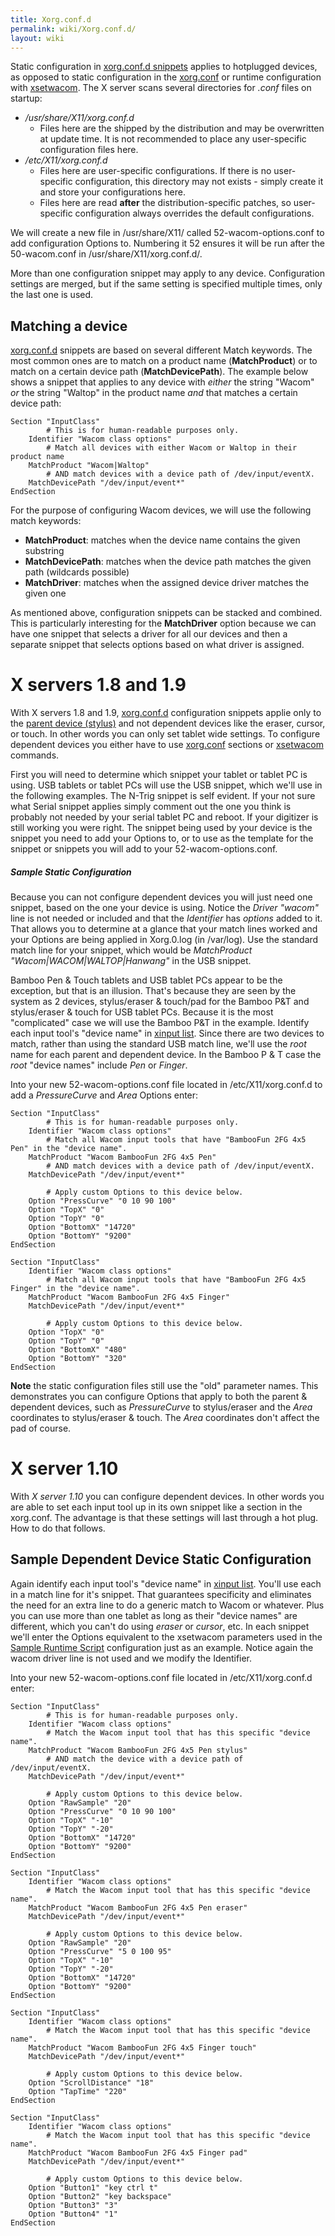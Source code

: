 ```yaml
---
title: Xorg.conf.d
permalink: wiki/Xorg.conf.d/
layout: wiki
---
```


Static configuration in [ xorg.conf.d
snippets](/wiki/Configuring_X#xorg.conf.d_configuration "wikilink") applies to
hotplugged devices, as opposed to static configuration in the
[xorg.conf](/wiki/Configuring_X#Manual_setup_in_the_xorg.conf "wikilink") or
runtime configuration with [xsetwacom](xsetwacom "wikilink"). The X
server scans several directories for *.conf* files on startup:

-   */usr/share/X11/xorg.conf.d*
    -   Files here are the shipped by the distribution and may be
        overwritten at update time. It is not recommended to place any
        user-specific configuration files here.
-   */etc/X11/xorg.conf.d*
    -   Files here are user-specific configurations. If there is no
        user-specific configuration, this directory may not exists -
        simply create it and store your configurations here.
    -   Files here are read **after** the distribution-specific patches,
        so user-specific configuration always overrides the default
        configurations.

We will create a new file in /usr/share/X11/ called
52-wacom-options.conf to add configuration Options to. Numbering it 52
ensures it will be run after the 50-wacom.conf in
/usr/share/X11/xorg.conf.d/.

More than one configuration snippet may apply to any device.
Configuration settings are merged, but if the same setting is specified
multiple times, only the last one is used.

Matching a device
-----------------

[xorg.conf.d](xorg.conf.d "wikilink") snippets are based on several
different Match keywords. The most common ones are to match on a product
name (**MatchProduct**) or to match on a certain device path
(**MatchDevicePath**). The example below shows a snippet that applies to
any device with *either* the string "Wacom" *or* the string "Waltop" in
the product name *and* that matches a certain device path:

    Section "InputClass"
            # This is for human-readable purposes only.
        Identifier "Wacom class options"
            # Match all devices with either Wacom or Waltop in their product name
        MatchProduct "Wacom|Waltop"
            # AND match devices with a device path of /dev/input/eventX.
        MatchDevicePath "/dev/input/event*"
    EndSection

For the purpose of configuring Wacom devices, we will use the following
match keywords:

-   **MatchProduct**: matches when the device name contains the given
    substring
-   **MatchDevicePath**: matches when the device path matches the given
    path (wildcards possible)
-   **MatchDriver**: matches when the assigned device driver matches the
    given one

As mentioned above, configuration snippets can be stacked and combined.
This is particularly interesting for the **MatchDriver** option because
we can have one snippet that selects a driver for all our devices and
then a separate snippet that selects options based on what driver is
assigned.

X servers 1.8 and 1.9
=====================

With X servers 1.8 and 1.9, [xorg.conf.d](xorg.conf.d "wikilink")
configuration snippets applie only to the [ parent device
(stylus)](/wiki/How_Wacom_tablets_work#Tools "wikilink") and not dependent
devices like the eraser, cursor, or touch. In other words you can only
set tablet wide settings. To configure dependent devices you either have
to use [
xorg.conf](/wiki/Configuring_X#Manual_setup_in_the_xorg.conf "wikilink")
sections or [xsetwacom](xsetwacom "wikilink") commands.

First you will need to determine which snippet your tablet or tablet PC
is using. USB tablets or tablet PCs will use the USB snippet, which
we'll use in the following examples. The N-Trig snippet is self evident.
If your not sure what Serial snippet applies simply comment out the one
you think is probably not needed by your serial tablet PC and reboot. If
your digitizer is still working you were right. The snippet being used
by your device is the snippet you need to add your Options to, or to use
as the template for the snippet or snippets you will add to your
52-wacom-options.conf.

##### Sample Static Configuration

Because you can not configure dependent devices you will just need one
snippet, based on the one your device is using. Notice the *Driver
"wacom"* line is not needed or included and that the *Identifier* has
*options* added to it. That allows you to determine at a glance that
your match lines worked and your Options are being applied in Xorg.0.log
(in /var/log). Use the standard match line for your snippet, which would
be *MatchProduct "Wacom\|WACOM\|WALTOP\|Hanwang"* in the USB snippet.

Bamboo Pen & Touch tablets and USB tablet PCs appear to be the
exception, but that is an illusion. That's because they are seen by the
system as 2 devices, stylus/eraser & touch/pad for the Bamboo P&T and
stylus/eraser & touch for USB tablet PCs. Because it is the most
"complicated" case we will use the Bamboo P&T in the example. Identify
each input tool's "device name" in [xinput list](xinput "wikilink").
Since there are two devices to match, rather than using the standard USB
match line, we'll use the *root* name for each parent and dependent
device. In the Bamboo P & T case the *root* "device names" include *Pen*
or *Finger*.

Into your new 52-wacom-options.conf file located in /etc/X11/xorg.conf.d
to add a *PressureCurve* and *Area* Options enter:

    Section "InputClass"
            # This is for human-readable purposes only.
        Identifier "Wacom class options"
            # Match all Wacom input tools that have "BambooFun 2FG 4x5 Pen" in the "device name".
        MatchProduct "Wacom BambooFun 2FG 4x5 Pen"
            # AND match devices with a device path of /dev/input/eventX.
        MatchDevicePath "/dev/input/event*"

            # Apply custom Options to this device below.
        Option "PressCurve" "0 10 90 100"
        Option "TopX" "0"
        Option "TopY" "0"
        Option "BottomX" "14720"
        Option "BottomY" "9200"
    EndSection

    Section "InputClass"
        Identifier "Wacom class options"
            # Match all Wacom input tools that have "BambooFun 2FG 4x5 Finger" in the "device name".
        MatchProduct "Wacom BambooFun 2FG 4x5 Finger"
        MatchDevicePath "/dev/input/event*"

            # Apply custom Options to this device below.
        Option "TopX" "0"
        Option "TopY" "0"
        Option "BottomX" "480"
        Option "BottomY" "320"
    EndSection

**Note** the static configuration files still use the "old" parameter
names. This demonstrates you can configure Options that apply to both
the parent & dependent devices, such as *PressureCurve* to stylus/eraser
and the *Area* coordinates to stylus/eraser & touch. The *Area*
coordinates don't affect the pad of course.

X server 1.10
=============

With *X server 1.10* you can configure dependent devices. In other words
you are able to set each input tool up in its own snippet like a section
in the xorg.conf. The advantage is that these settings will last through
a hot plug. How to do that follows.

Sample Dependent Device Static Configuration
--------------------------------------------

Again identify each input tool's "device name" in [xinput
list](xinput "wikilink"). You'll use each in a match line for it's
snippet. That guarantees specificity and eliminates the need for an
extra line to do a generic match to Wacom or whatever. Plus you can use
more than one tablet as long as their "device names" are different,
which you can't do using *eraser* or *cursor*, etc. In each snippet
we'll enter the Options equivalent to the xsetwacom parameters used in
the [Sample Runtime
Script](/wiki/Tablet_Configuration#Sample_Runtime_Script "wikilink")
configuration just as an example. Notice again the wacom driver line is
not used and we modify the Identifier.

Into your new 52-wacom-options.conf file located in /etc/X11/xorg.conf.d
enter:

    Section "InputClass"
            # This is for human-readable purposes only.
        Identifier "Wacom class options"
            # Match the Wacom input tool that has this specific "device name".
        MatchProduct "Wacom BambooFun 2FG 4x5 Pen stylus"
            # AND match the device with a device path of /dev/input/eventX.
        MatchDevicePath "/dev/input/event*"

            # Apply custom Options to this device below.
        Option "RawSample" "20"
        Option "PressCurve" "0 10 90 100"
        Option "TopX" "-10"
        Option "TopY" "-20"
        Option "BottomX" "14720"
        Option "BottomY" "9200"
    EndSection

    Section "InputClass"
        Identifier "Wacom class options"
            # Match the Wacom input tool that has this specific "device name".
        MatchProduct "Wacom BambooFun 2FG 4x5 Pen eraser"
        MatchDevicePath "/dev/input/event*"

            # Apply custom Options to this device below.
        Option "RawSample" "20"
        Option "PressCurve" "5 0 100 95"
        Option "TopX" "-10"
        Option "TopY" "-20"
        Option "BottomX" "14720"
        Option "BottomY" "9200"
    EndSection

    Section "InputClass"
        Identifier "Wacom class options"
            # Match the Wacom input tool that has this specific "device name".
        MatchProduct "Wacom BambooFun 2FG 4x5 Finger touch"
        MatchDevicePath "/dev/input/event*"

            # Apply custom Options to this device below.
        Option "ScrollDistance" "18"
        Option "TapTime" "220"
    EndSection

    Section "InputClass"
        Identifier "Wacom class options"
            # Match the Wacom input tool that has this specific "device name".
        MatchProduct "Wacom BambooFun 2FG 4x5 Finger pad"
        MatchDevicePath "/dev/input/event*"

            # Apply custom Options to this device below.
        Option "Button1" "key ctrl t"
        Option "Button2" "key backspace"
        Option "Button3" "3"
        Option "Button4" "1"
    EndSection
